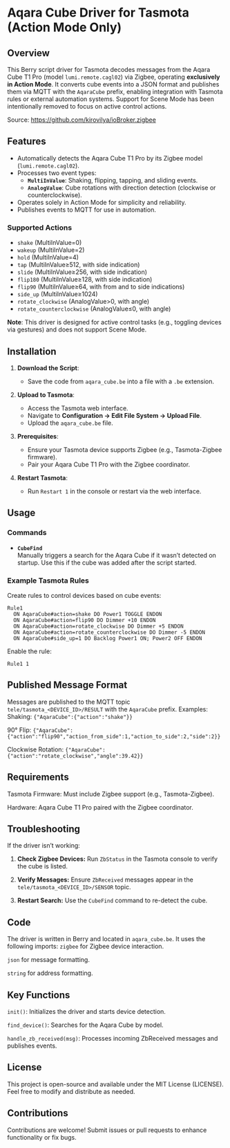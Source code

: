 # Aqara Cube Driver for Tasmota (Action Mode Only)

## Overview

This Berry script driver for Tasmota decodes messages from the Aqara Cube T1 Pro (model `lumi.remote.cagl02`) via Zigbee, operating **exclusively in Action Mode**. It converts cube events into a JSON format and publishes them via MQTT with the `AqaraCube` prefix, enabling integration with Tasmota rules or external automation systems. Support for Scene Mode has been intentionally removed to focus on active control actions.

Source: https://github.com/kirovilya/ioBroker.zigbee

## Features

- Automatically detects the Aqara Cube T1 Pro by its Zigbee model (`lumi.remote.cagl02`).
- Processes two event types:
  - **`MultiInValue`**: Shaking, flipping, tapping, and sliding events.
  - **`AnalogValue`**: Cube rotations with direction detection (clockwise or counterclockwise).
- Operates solely in Action Mode for simplicity and reliability.
- Publishes events to MQTT for use in automation.

### Supported Actions

- `shake` (MultiInValue=0)
- `wakeup` (MultiInValue=2)
- `hold` (MultiInValue=4)
- `tap` (MultiInValue≥512, with side indication)
- `slide` (MultiInValue≥256, with side indication)
- `flip180` (MultiInValue≥128, with side indication)
- `flip90` (MultiInValue≥64, with from and to side indications)
- `side_up` (MultiInValue≥1024)
- `rotate_clockwise` (AnalogValue>0, with angle)
- `rotate_counterclockwise` (AnalogValue≤0, with angle)

**Note**: This driver is designed for active control tasks (e.g., toggling devices via gestures) and does not support Scene Mode.

## Installation

1. **Download the Script**:
   - Save the code from `aqara_cube.be` into a file with a `.be` extension.

2. **Upload to Tasmota**:
   - Access the Tasmota web interface.
   - Navigate to **Configuration → Edit File System → Upload File**.
   - Upload the `aqara_cube.be` file.

3. **Prerequisites**:
   - Ensure your Tasmota device supports Zigbee (e.g., Tasmota-Zigbee firmware).
   - Pair your Aqara Cube T1 Pro with the Zigbee coordinator.

4. **Restart Tasmota**:
   - Run `Restart 1` in the console or restart via the web interface.

## Usage

### Commands

- **`CubeFind`**  
  Manually triggers a search for the Aqara Cube if it wasn’t detected on startup. Use this if the cube was added after the script started.

### Example Tasmota Rules

Create rules to control devices based on cube events:

```tasmota
Rule1
  ON AqaraCube#action=shake DO Power1 TOGGLE ENDON
  ON AqaraCube#action=flip90 DO Dimmer +10 ENDON
  ON AqaraCube#action=rotate_clockwise DO Dimmer +5 ENDON
  ON AqaraCube#action=rotate_counterclockwise DO Dimmer -5 ENDON
  ON AqaraCube#side_up=1 DO Backlog Power1 ON; Power2 OFF ENDON
```

Enable the rule:

```
Rule1 1
```

## Published Message Format

Messages are published to the MQTT topic `tele/tasmota_<DEVICE_ID>/RESULT` with the `AqaraCube` prefix. Examples:
Shaking: `{"AqaraCube":{"action":"shake"}}`

90° Flip: `{"AqaraCube":{"action":"flip90","action_from_side":1,"action_to_side":2,"side":2}}`

Clockwise Rotation: `{"AqaraCube":{"action":"rotate_clockwise","angle":39.42}}`

## Requirements

Tasmota Firmware: Must include Zigbee support (e.g., Tasmota-Zigbee).

Hardware: Aqara Cube T1 Pro paired with the Zigbee coordinator.

## Troubleshooting

If the driver isn’t working:

1. **Check Zigbee Devices:**
Run `ZbStatus` in the Tasmota console to verify the cube is listed.

2. **Verify Messages:**
Ensure `ZbReceived` messages appear in the `tele/tasmota_<DEVICE_ID>/SENSOR` topic.

3. **Restart Search:**
Use the `CubeFind` command to re-detect the cube.

## Code

The driver is written in Berry and located in `aqara_cube.be`. It uses the following imports:
`zigbee` for Zigbee device interaction.

`json` for message formatting.

`string` for address formatting.

## Key Functions

`init()`: Initializes the driver and starts device detection.

`find_device()`: Searches for the Aqara Cube by model.

`handle_zb_received(msg)`: Processes incoming ZbReceived messages and publishes events.

## License

This project is open-source and available under the MIT License (LICENSE). Feel free to modify and distribute as needed.

## Contributions

Contributions are welcome! Submit issues or pull requests to enhance functionality or fix bugs.


